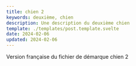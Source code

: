 ```yaml
---
title: chien 2
keywords: deuxième, chien
description: Une description du deuxième chien
template: ./templates/post.template.svelte
date: 2024-02-06
updated: 2024-02-06
---
```


Version française du fichier de démarque chien 2
